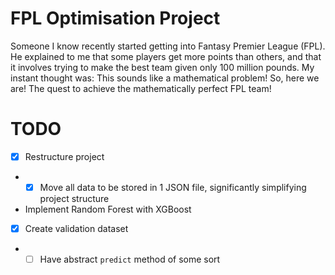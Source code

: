 # FPL Optimisation Project

Someone I know recently started getting into Fantasy Premier League (FPL). He explained to me that some players get more points than others, and that it involves trying to make the best team given only 100 million pounds.
My instant thought was: This sounds like a mathematical problem!
So, here we are! The quest to achieve the mathematically perfect FPL team!

# TODO

 - [X] Restructure project
 - - [X] Move all data to be stored in 1 JSON file, significantly simplifying project structure
 - Implement Random Forest with XGBoost
 - [X] Create validation dataset
 - - [ ] Have abstract `predict` method of some sort